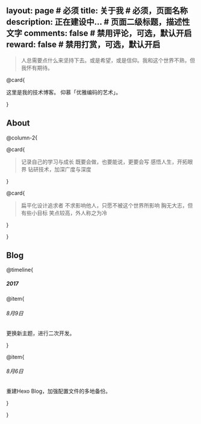 layout: page      # 必须
title: 关于我  # 必须，页面名称
description: 正在建设中...       # 页面二级标题，描述性文字
comments: false     # 禁用评论，可选，默认开启
reward: false       # 禁用打赏，可选，默认开启
----
<BLOCKQUOTE>人总需要点什么来坚持下去。或是希望，或是信仰。我和这个世界不熟，但我怀有期待。</BLOCKQUOTE>


@card{

这里是我的技术博客。
仰慕「优雅编码的艺术」。

}

<h2>About</h2>

@column-2{

@card{

<BLOCKQUOTE>
记录自己的学习与成长
既要会做，也要能说，更要会写
感悟人生，开拓眼界
钻研技术，加深广度与深度
</BLOCKQUOTE>

}

@card{

<BLOCKQUOTE>
扁平化设计追求者
不求影响他人，只愿不被这个世界所影响
胸无大志，但有些小目标
笑点较高，外人称之为冷
</BLOCKQUOTE>

}

}

<h2>Blog</h2>

@timeline{

##### 2017

@item{
###### 8月9日

更换新主题，进行二次开发。

}

@item{
###### 8月6日

重建Hexo Blog，加强配置文件的多地备份。

}

}


